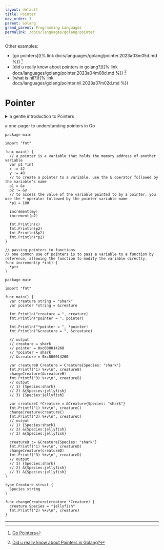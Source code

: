 ```yaml
---
layout: default
title: Pointer
nav_order: 3
parent: Golang
grand_parent: Programming Languages
permalink: /docs/languages/golang/pointer
---
```


Other examples:
- [go pointers]({% link docs/languages/golang/pointer.2023a03m05d.md %}) [^2]
- [did u really know about pointers in golang?]({% link docs/languages/golang/pointer.2023a04m08d.md %}) [^1]
- [what is nil?]({% link docs/languages/golang/pointer.nil.2023a07m02d.md %})


# Pointer

<details markdown="block">
  <summary>
    a gentle introduction to Pointers
  </summary>


When assigning a value to a variable in Go, the value is stored at a particular address in the computer's memory.

Use the reference operator `&` to get this address, like so:

```golang
package main
import "fmt"
func main() {
  var answer int = 42
  fmt.Println(&answer) // prints something like 0x14000122008
}
```

When using the `&` operator on a variable it actually returns a pointer.

In simple terms, a pointer is a variable that hols the memory address of another variable. Think of them as "pointing to" a specific spot in memory.

Like the variables that they point to, pointers in Go also have types. A pointer with the type `*int` can only hold the memory address of an `int` variable. And a pointer with the type `*string` can only hold the memory address of a `string` variable. And so on.

```golang
package main
import "fmt"
func main() {
  var answer int = 42
  var answerPtr *int = &answer
  fmt.Println(answerPtr) // prints something like 0x1400012c008
}
```

Use the deference operator `*` to read or set the underlying value that a pointer points to. This is often known as indirection.

```golang
package main
import "fmt"
func main() {
  answer := 42
  answerPtr := &answer
  fmt.Println(answerPtr)  // prints something like 0x14000122008
  fmt.Println(*answerPtr) // prints 42
  *answerPtr = 99         // use the dereference operator to assign a new value
  fmt.Println(answer)     // prints 99
}
```

----

<!-- A gentle introduction to Pointers -->
</details>

a one-pager to understanding pointers in Go

```golang
package main

import "fmt"

func main() {
  // a pointer is a variable that holds the memory address of another variable
  var p1 *int
  x := 42
  y := 40
  // to create a pointer to a variable, use the & operator followed by the variable's name
  p1 = &x
  p2 := &y
  // to access the value of the variable pointed to by a pointer, you use the * operator followed by the pointer variable name
  *p1 = 100

  increment(&y)
  increment(p2)

  fmt.Println(x)
  fmt.Println(p2)
  fmt.Println(&p2)
  fmt.Println(*p2)
}

// passing pointers to functions
// one common use of pointers is to pass a variable to a function by reference, allowing the function to modify the variable directly.
func increment(p *int) {
  *p++
}
```


```golang
package main

import "fmt"

func main() {
  var creature string = "shark"
  var pointer *string = &creature

  fmt.Println("creature = ", creature)
  fmt.Println("pointer = ", pointer)

  fmt.Println("*pointer = ", *pointer)
  fmt.Println("&creature = ", &creature)

  // output
  // creature = shark
  // pointer = 0xc000014260
  // *pointer = shark
  // &creature = 0xc000014260

  var creatureB Creature = Creature{Species: "shark"}
  fmt.Printf("1) %+v\n", creatureB)
  changeCreature(&creatureB)
  fmt.Printf("3) %+v\n", creatureB)
  // output
  // 1) {Species:shark}
  // 2) &{Species:jellyfish}
  // 3) {Species:jellyfish}

  var creatureC *Creature = &Creature{Species: "shark"}
  fmt.Printf("1) %+v\n", creatureC)
  changeCreature(creatureC)
  fmt.Printf("3) %+v\n", creatureC)
  // output
  // 1) {Species:shark}
  // 2) &{Species:jellyfish}
  // 3) &{Species:jellyfish}

  creatureD := &Creature{Species: "shark"}
  fmt.Printf("1) %+v\n", creatureD)
  changeCreature(creatureD)
  fmt.Printf("3) %+v\n", creatureD)
  // output
  // 1) {Species:shark}
  // 2) &{Species:jellyfish}
  // 3) &{Species:jellyfish}
}

type Creature struct {
  Species string
}

func changeCreature(creature *Creature) {
  creature.Species = "jellyfish"
  fmt.Printf("2) %+v\n", creature)
}
```

----

[^1]: [Did u really know about Pointers in Golang?](https://medium.com/@achmadrizkinf/did-u-really-know-about-pointers-in-golang-3e8be6ff668c)
[^2]: [Go Pointers](https://medium.com/@nurettinabaci/go-pointers-a538c457a62e)
